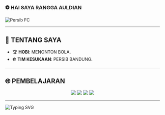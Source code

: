 ### ⚽️ **HAI SAYA RANGGA AULDIAN**



![Persib FC](https://i.pinimg.com/736x/95/f9/6d/95f96dbe006ab913420828e310df976f.jpg)

---

## 🎯 **TENTANG SAYA**

- 🏆 **HOBI**: MENONTON BOLA.
- ⚽️ **TIM KESUKAAN**: PERSIB BANDUNG.

---

## 🌐 **PEMBELAJARAN**

<p align="center">
  <img src="https://img.shields.io/badge/Code-Visual%20Studio%20Code-blue?logo=visualstudiocode&style=for-the-badge" />
  <img src="https://img.shields.io/badge/Database-MySQL-blue?logo=mysql&style=for-the-badge" />
  <img src="https://img.shields.io/badge/Language-PHP-777BB4?logo=php&style=for-the-badge" />
  <img src="https://img.shields.io/badge/Database-Supabase-3ECF8E?logo=supabase&logoColor=white&style=for-the-badge" />

</p>


---


<img src="https://readme-typing-svg.herokuapp.com?font=Fira+Code&size=36&pause=1000&color=0FFFF&center=true&vCenter=true&width=900&lines=TERIMAKASIH%2C+TELAH+MENGUNJUNGI+SITUS INI;Coding+Adalah+Passion+%F0%9F%94%A5" alt="Typing SVG" />

